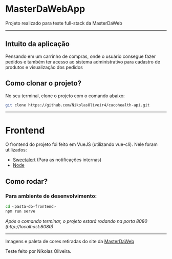 # MasterDaWebApp

Projeto realizado para teste full-stack da MasterDaWeb

---

## Intuito da aplicação

Pensando em um carrinho de compras, onde o usuário consegue fazer pedidos e também ter acesso ao sistema administrativo para cadastro de produtos e visualização dos pedidos

## Como clonar o projeto?

No seu terminal, clone o projeto com o comando abaixo:

```bash
git clone https://github.com/NikolasOliveir4/cucohealth-api.git
```
---

# Frontend

O frontend do projeto foi feito em VueJS (utilizando vue-cli).
Nele foram utilizados:

- [Sweetalert](https://sweetalert2.github.io/) (Para as notificações internas)
- [Node](https://nodejs.org/en/download/)

## Como rodar?

### Para ambiente de desenvolvimento:

```bash
cd <pasta-do-frontend>
npm run serve
```

_Após o comando terminar, o projeto estará rodando na porta 8080 (http://localhost:8080)_

---

Imagens e paleta de cores retiradas do site da [MasterDaWeb](https://www.masterdaweb.com/)

Teste feito por Níkolas Oliveira.
